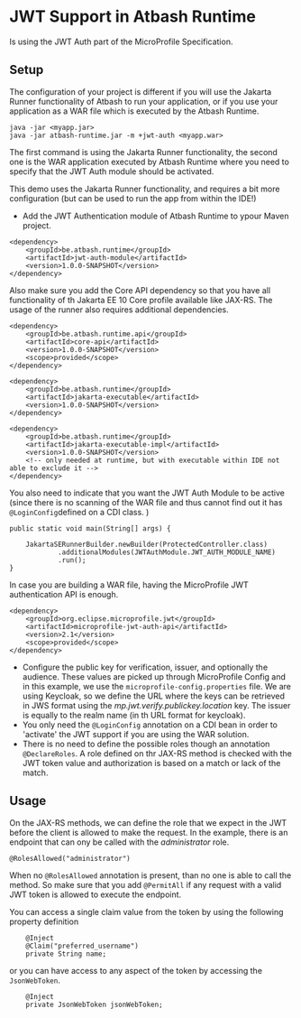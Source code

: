 # JWT Support in Atbash Runtime

Is using the JWT Auth part of the MicroProfile Specification.

## Setup

The configuration of your project is different if you will use the Jakarta Runner functionality of Atbash to run your application, or if you use your application as a WAR file which is executed by the Atbash Runtime.

````
java -jar <myapp.jar> 
java -jar atbash-runtime.jar -m +jwt-auth <myapp.war>
````
The first command is using the Jakarta Runner functionality, the second one is the WAR application executed by Atbash Runtime where you need to specify that the JWT Auth module should be activated.

This demo uses the Jakarta Runner functionality, and requires a bit more configuration (but can be used to run the app from within the IDE!)

- Add the JWT Authentication module of Atbash Runtime to ypour Maven project.
````
<dependency>
    <groupId>be.atbash.runtime</groupId>
    <artifactId>jwt-auth-module</artifactId>
    <version>1.0.0-SNAPSHOT</version>
</dependency>
````

Also make sure you add the Core API dependency so that you have all functionality of th Jakarta EE 10 Core profile available like JAX-RS.  The usage of the runner also requires additional dependencies.

````
<dependency>
    <groupId>be.atbash.runtime.api</groupId>
    <artifactId>core-api</artifactId>
    <version>1.0.0-SNAPSHOT</version>
    <scope>provided</scope>
</dependency>

<dependency>
    <groupId>be.atbash.runtime</groupId>
    <artifactId>jakarta-executable</artifactId>
    <version>1.0.0-SNAPSHOT</version>
</dependency>

<dependency>
    <groupId>be.atbash.runtime</groupId>
    <artifactId>jakarta-executable-impl</artifactId>
    <version>1.0.0-SNAPSHOT</version>
    <!-- only needed at runtime, but with executable within IDE not able to exclude it -->
</dependency> 
````

You also need to indicate that you want the JWT Auth Module to be active (since there is no scanning of the WAR file and thus cannot find out it has `@LoginConfig`defined on a CDI class. )

````
public static void main(String[] args) {

    JakartaSERunnerBuilder.newBuilder(ProtectedController.class)
            .additionalModules(JWTAuthModule.JWT_AUTH_MODULE_NAME)
            .run();
}
````

In case you are building a WAR file, having the MicroProfile JWT authentication API is enough.  

````
<dependency>
    <groupId>org.eclipse.microprofile.jwt</groupId>
    <artifactId>microprofile-jwt-auth-api</artifactId>
    <version>2.1</version>
    <scope>provided</scope>
</dependency>
````
- Configure the public key for verification, issuer, and optionally the audience. These values are picked up through MicroProfile Config and in this example, we use the `microprofile-config.properties` file. We are using Keycloak, so we define the URL where the keys can be retrieved in JWS format using the _mp.jwt.verify.publickey.location_ key.  The issuer is equally to the realm name (in th URL format for keycloak).
- You only need the `@LoginConfig` annotation on a CDI bean in order to 'activate' the JWT support if you are using the WAR solution.
- There is no need to define the possible roles though an annotation `@DeclareRoles`. A role defined on thr JAX-RS method is checked with the JWT token value and authorization is based on a match or lack of the match.

## Usage

On the JAX-RS methods, we can define the role that we expect in the JWT before the client is allowed to make the request.  In the example, there is an endpoint that can ony be called with the _administrator_ role.

````
@RolesAllowed("administrator")
````

When no `@RolesAllowed` annotation is present, than no one is able to call the method. So make sure that you add `@PermitAll` if any request with a valid JWT token is allowed to execute the endpoint.

You can access a single claim value from the token by using the following property definition

````
    @Inject
    @Claim("preferred_username")
    private String name;
````

or you can have access to any aspect of the token by accessing the `JsonWebToken`.

````
    @Inject
    private JsonWebToken jsonWebToken;
````
